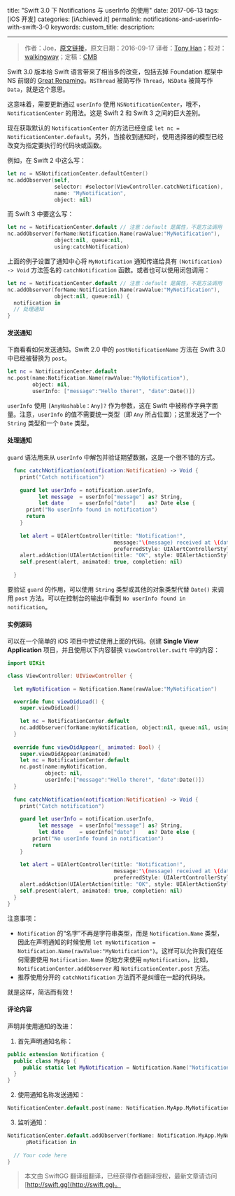 title: "Swift 3.0 下 Notifications 与 userInfo 的使用"
date: 2017-06-13
tags: [iOS 开发]
categories: [iAchieved.it]
permalink: notifications-and-userinfo-with-swift-3-0
keywords: 
custom_title: 
description: 

---
> 作者：Joe，[原文链接](http://dev.iachieved.it/iachievedit/notifications-and-userinfo-with-swift-3-0/)，原文日期：2016-09-17
> 译者：[Tony Han](undefined)；校对：[walkingway](http://chengway.in/)；定稿：[CMB](https://github.com/chenmingbiao)
  







<!--此处开始正文-->

Swift 3.0 版本给 Swift 语言带来了相当多的改变，包括去掉 Foundation 框架中 NS 前缀的 [Great Renaming](https://developer.apple.com/videos/play/wwdc2016/403/)。`NSThread` 被简写作 `Thread`，`NSData` 被简写作 `Data`，就是这个意思。

<!--more-->

这意味着，需要更新通过 `userInfo` 使用 `NSNotificationCenter`，哦不，`NotificationCenter` 的用法。这是 Swift 2 和 Swift 3 之间的巨大差别。

现在获取默认的 `NotificationCenter` 的方法已经变成 `let nc = NotificationCenter.default`。另外，当接收到通知时，使用选择器的模型已经改变为指定要执行的代码块或函数。

例如，在 Swift 2 中这么写：

```swift
let nc = NSNotificationCenter.defaultCenter()
nc.addObserver(self, 
               selector: #selector(ViewController.catchNotification),
               name: "MyNotification", 
               object: nil)
```

而 Swift 3 中要这么写：

```swift
let nc = NotificationCenter.default // 注意：default 是属性，不是方法调用
nc.addObserver(forName:Notification.Name(rawValue:"MyNotification"),
               object:nil, queue:nil,
               using:catchNotification)
```

上面的例子设置了通知中心将 `MyNotification` 通知传递给具有 `(Notification) -> Void` 方法签名的 `catchNotification` 函数。或者也可以使用闭包调用：

```swift
let nc = NotificationCenter.default // 注意：default 是属性，不是方法调用
nc.addObserver(forName:Notification.Name(rawValue:"MyNotification"),
               object:nil, queue:nil) {
  notification in
  // 处理通知
}
```

#### 发送通知

下面看看如何发送通知。Swift 2.0 中的 `postNotificationName` 方法在 Swift 3.0 中已经被替换为 `post`。

```swift
let nc = NotificationCenter.default
nc.post(name:Notification.Name(rawValue:"MyNotification"),
        object: nil,
        userInfo: ["message":"Hello there!", "date":Date()])
```

`userInfo` 使用 `[AnyHashable：Any]?` 作为参数，这在 Swift 中被称作字典字面量。注意，`userInfo` 的值不需要统一类型（即 `Any` 所占位置）；这里发送了一个 `String` 类型和一个 `Date` 类型。

#### 处理通知

`guard` 语法用来从 `userInfo` 中解包并验证期望数据，这是一个很不错的方式。

```swift
  func catchNotification(notification:Notification) -> Void {
    print("Catch notification")
    
    guard let userInfo = notification.userInfo,
          let message  = userInfo["message"] as? String,
          let date     = userInfo["date"]    as? Date else {
      print("No userInfo found in notification")
      return
    }
    
    let alert = UIAlertController(title: "Notification!",
                                  message:"\(message) received at \(date)",
                                  preferredStyle: UIAlertControllerStyle.alert)
    alert.addAction(UIAlertAction(title: "OK", style: UIAlertActionStyle.default, handler: nil))
    self.present(alert, animated: true, completion: nil)
    
  }
```

要验证 `guard` 的作用，可以使用 `String` 类型或其他的对象类型代替 `Date()` 来调用 `post` 方法。可以在控制台的输出中看到 `No userInfo found in notification`。

#### 实例源码

可以在一个简单的 iOS 项目中尝试使用上面的代码。创建 **Single View Application** 项目，并且使用以下内容替换 `ViewController.swift` 中的内容：

```swift
import UIKit

class ViewController: UIViewController {
  
  let myNotification = Notification.Name(rawValue:"MyNotification")

  override func viewDidLoad() {
    super.viewDidLoad()
    
    let nc = NotificationCenter.default
    nc.addObserver(forName:myNotification, object:nil, queue:nil, using:catchNotification)
  }
  
  override func viewDidAppear(_ animated: Bool) {
    super.viewDidAppear(animated)
    let nc = NotificationCenter.default
    nc.post(name:myNotification,
            object: nil,
            userInfo:["message":"Hello there!", "date":Date()])
  }
  
  func catchNotification(notification:Notification) -> Void {
    print("Catch notification")
    
    guard let userInfo = notification.userInfo,
          let message  = userInfo["message"] as? String,
          let date     = userInfo["date"]    as? Date else {
        print("No userInfo found in notification")
        return
    }
    
    let alert = UIAlertController(title: "Notification!",
                                  message:"\(message) received at \(date)",
                                  preferredStyle: UIAlertControllerStyle.alert)
    alert.addAction(UIAlertAction(title: "OK", style: UIAlertActionStyle.default, handler: nil))
    self.present(alert, animated: true, completion: nil)
  }
}
```

注意事项：

- `Notification` 的“名字”不再是字符串类型，而是 `Notification.Name` 类型，因此在声明通知的时候使用 `let myNotification = Notification.Name(rawValue:"MyNotification")`。这样可以允许我们在任何需要使用 `Notification.Name` 的地方来使用 `myNotification`，比如，`NotificationCenter.addObserver` 和 `NotificationCenter.post` 方法。
- 推荐使用分开的 `catchNotification` 方法而不是纠缠在一起的代码块。

就是这样，简洁而有效！

#### 评论内容

声明并使用通知的改进：

1) 首先声明通知名称：

```swift
public extension Notification {
  public class MyApp {
     public static let MyNotification = Notification.Name("Notification.MyApp.MyNotification")
  }
}
```

2) 使用通知名称发送通知：

```swift
NotificationCenter.default.post(name: Notification.MyApp.MyNotification, object: self)
```

3) 监听通知：

```swift
NotificationCenter.default.addObserver(forName: Notification.MyApp.MyNotification, object: nil, queue: OperationQueue.main) {
      pNotification in
 
  // Your code here
}
```

> 本文由 SwiftGG 翻译组翻译，已经获得作者翻译授权，最新文章请访问 [http://swift.gg](http://swift.gg)。